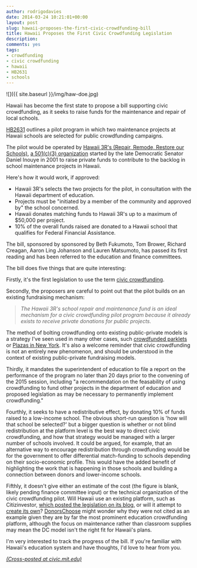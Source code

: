 ```yaml
---
author: rodrigodavies
date: 2014-03-24 10:21:01+00:00
layout: post
slug: hawaii-proposes-the-first-civic-crowdfunding-bill
title: Hawaii Proposes the First Civic Crowdfunding Legislation
description: 
comments: yes
tags:
- crowdfunding
- civic crowdfunding
- hawaii
- HB2631
- schools
---
```

![]({{ site.baseurl }}/img/haw-doe.jpg)

Hawaii has become the first state to propose a bill supporting civic crowdfunding, as it seeks to raise funds for the maintenance and repair of local schools. 

[HB2631](http://legiscan.com/HI/bill/HB2631/2014) outlines a pilot program in which two maintenance projects at Hawaii schools are selected for public crowdfunding campaigns. 

The pilot would be operated by [Hawaii 3R's (Repair, Remode, Restore our Schools)](http://www.hawaii3rs.com/about/), [a 501(c)(3) organization](http://projects.propublica.org/nonprofits/organizations/431990722) started by the late Democratic Senator Daniel Inouye in 2001 to raise private funds to contribute to the backlog in school maintenance projects in Hawaii. 

Here's how it would work, if approved:

* Hawaii 3R's selects the two projects for the pilot, in consultation with the Hawaii department of education.
* Projects must be "initiated by a member of the community and approved by" the school concerned.
* Hawaii donates matching funds to Hawaii 3R's up to a maximum of $50,000 per project.
* 10% of the overall funds raised are donated to a Hawaii school that qualifies for Federal Financial Assistance. 

The bill, sponsored by sponsored by Beth Fukumoto, Tom Brower, Richard Creagan, Aaron Ling Johanson and Lauren Matsumoto, has passed its first reading and has been referred to the education and finance committees.

The bill does five things that are quite interesting:

Firstly, it's the first legislation to use the term [civic crowdfunding](http://www.civiccrowdfunding.com).

Secondly, the proposers are careful to point out that the pilot builds on an existing fundraising mechanism:
>_The Hawaii 3R's school repair and maintenance fund is an ideal mechanism for a civic crowdfunding pilot program because it already exists to receive private donations for public projects._

The method of bolting crowdfunding onto existing public-private models is a strategy I've seen used in many other cases, such [crowdfunded parklets](https://www.kickstarter.com/projects/80192651/outerlands-parklet?ref=live) or [Plazas in New York](https://www.ioby.org/project/kips-bay-public-plaza). It's also a welcome reminder that civic crowdfunding is not an entirely new phenomenon, and should be understood in the context of existing public-private fundraising models.

Thirdly, it mandates the superintendent of education to file a report on the performance of the program no later than 20 days prior to the convening of the 2015 session, including "a recommendation on the feasability of using crowdfunding to fund other projects in the department of education and proposed legislation as may be necessary to permanently implement crowdfunding."

Fourthly, it seeks to have a redistributive effect, by donating 10% of funds raised to a low-income school. The obvious short-run question is 'how will that school be selected?' but a bigger question is whether or not blind redistribution at the platform level is the best way to direct civic crowdfunding, and how that strategy would be managed with a larger number of schools involved. It could be argued, for example, that an alternative way to encourage redistribution through crowdfunding would be for the government to offer differential match-funding to schools depending on their socio-economic profile. This would have the added benefit of highlighting the work that is happening in those schools and building a connection between donors and lower-income schools. 

Fifthly, it doesn't give either an estimate of the cost (the figure is blank, likely pending finance committee input) or the technical organization of the civic crowdfunding pilot. Will Hawaii use an existing platform, such as Citizinvestor, [which posted the legislation on its blog](http://blog.citizinvestor.com/post/80071292949/civic-crowdfunding-bill-filed-in-hawaii-house-of), or will it attempt to [create its own](http://selfstarter.us)? [DonorsChoose](http://www.donorschoose.org) might wonder why they were not cited as an example given they are by far the most prominent education crowdfunding platform, although the focus on maintenance rather than classroom supplies may mean the DC model isn't the right fit for Hawaii's plans.

I'm very interested to track the progress of the bill. If you're familiar with Hawaii's education system and have thoughts, I'd love to hear from you.

_[(Cross-posted at civic.mit.edu)](http://civic.mit.edu/blog/rodrigodavies/hawaii-proposes-the-first-civic-crowdfunding-legislation)_